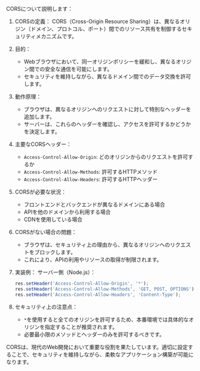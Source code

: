 
CORSについて説明します：

1. CORSの定義：
   CORS（Cross-Origin Resource Sharing）は、異なるオリジン（ドメイン、プロトコル、ポート）間でのリソース共有を制御するセキュリティメカニズムです。

2. 目的：
   - Webブラウザにおいて、同一オリジンポリシーを緩和し、異なるオリジン間での安全な通信を可能にします。
   - セキュリティを維持しながら、異なるドメイン間でのデータ交換を許可します。

3. 動作原理：
   - ブラウザは、異なるオリジンへのリクエストに対して特別なヘッダーを追加します。
   - サーバーは、これらのヘッダーを確認し、アクセスを許可するかどうかを決定します。

4. 主要なCORSヘッダー：
   - `Access-Control-Allow-Origin`: どのオリジンからのリクエストを許可するか
   - `Access-Control-Allow-Methods`: 許可するHTTPメソッド
   - `Access-Control-Allow-Headers`: 許可するHTTPヘッダー

5. CORSが必要な状況：
   - フロントエンドとバックエンドが異なるドメインにある場合
   - APIを他のドメインから利用する場合
   - CDNを使用している場合

6. CORSがない場合の問題：
   - ブラウザは、セキュリティ上の理由から、異なるオリジンへのリクエストをブロックします。
   - これにより、APIの利用やリソースの取得が制限されます。

7. 実装例：
   サーバー側（Node.js）：

   ```javascript
   res.setHeader('Access-Control-Allow-Origin', '*');
   res.setHeader('Access-Control-Allow-Methods', 'GET, POST, OPTIONS');
   res.setHeader('Access-Control-Allow-Headers', 'Content-Type');
   ```

8. セキュリティ上の注意点：
   - `*`を使用すると全てのオリジンを許可するため、本番環境では具体的なオリジンを指定することが推奨されます。
   - 必要最小限のメソッドとヘッダーのみを許可するべきです。

CORSは、現代のWeb開発において重要な役割を果たしています。適切に設定することで、セキュリティを維持しながら、柔軟なアプリケーション構築が可能になります。
